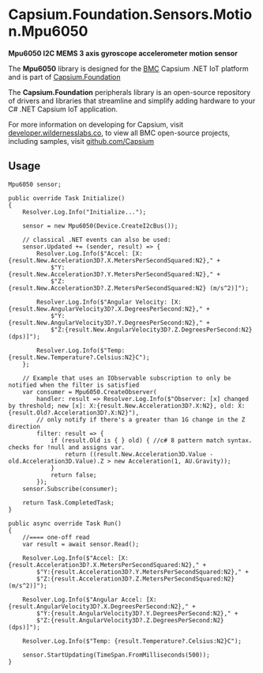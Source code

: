 # Capsium.Foundation.Sensors.Motion.Mpu6050

**Mpu6050 I2C MEMS 3 axis gyroscope accelerometer motion sensor**

The **Mpu6050** library is designed for the [BMC](www.wildernesslabs.co) Capsium .NET IoT platform and is part of [Capsium.Foundation](https://developer.wildernesslabs.co/Capsium/Capsium.Foundation/)

The **Capsium.Foundation** peripherals library is an open-source repository of drivers and libraries that streamline and simplify adding hardware to your C# .NET Capsium IoT application.

For more information on developing for Capsium, visit [developer.wildernesslabs.co](http://developer.wildernesslabs.co/), to view all BMC open-source projects, including samples, visit [github.com/Capsium](https://github.com/Capsium/)

## Usage

```
Mpu6050 sensor;

public override Task Initialize()
{
    Resolver.Log.Info("Initialize...");

    sensor = new Mpu6050(Device.CreateI2cBus());

    // classical .NET events can also be used:
    sensor.Updated += (sender, result) => {
        Resolver.Log.Info($"Accel: [X:{result.New.Acceleration3D?.X.MetersPerSecondSquared:N2}," +
            $"Y:{result.New.Acceleration3D?.Y.MetersPerSecondSquared:N2}," +
            $"Z:{result.New.Acceleration3D?.Z.MetersPerSecondSquared:N2} (m/s^2)]");

        Resolver.Log.Info($"Angular Velocity: [X:{result.New.AngularVelocity3D?.X.DegreesPerSecond:N2}," +
            $"Y:{result.New.AngularVelocity3D?.Y.DegreesPerSecond:N2}," +
            $"Z:{result.New.AngularVelocity3D?.Z.DegreesPerSecond:N2} (dps)]");

        Resolver.Log.Info($"Temp: {result.New.Temperature?.Celsius:N2}C");
    };

    // Example that uses an IObservable subscription to only be notified when the filter is satisfied
    var consumer = Mpu6050.CreateObserver(
        handler: result => Resolver.Log.Info($"Observer: [x] changed by threshold; new [x]: X:{result.New.Acceleration3D?.X:N2}, old: X:{result.Old?.Acceleration3D?.X:N2}"),
        // only notify if there's a greater than 1G change in the Z direction
        filter: result => {
            if (result.Old is { } old) { //c# 8 pattern match syntax. checks for !null and assigns var.
                return ((result.New.Acceleration3D.Value - old.Acceleration3D.Value).Z > new Acceleration(1, AU.Gravity));
            }
            return false;
        });
    sensor.Subscribe(consumer);

    return Task.CompletedTask;
}

public async override Task Run()
{
    //==== one-off read
    var result = await sensor.Read();

    Resolver.Log.Info($"Accel: [X:{result.Acceleration3D?.X.MetersPerSecondSquared:N2}," +
        $"Y:{result.Acceleration3D?.Y.MetersPerSecondSquared:N2}," +
        $"Z:{result.Acceleration3D?.Z.MetersPerSecondSquared:N2} (m/s^2)]");

    Resolver.Log.Info($"Angular Accel: [X:{result.AngularVelocity3D?.X.DegreesPerSecond:N2}," +
        $"Y:{result.AngularVelocity3D?.Y.DegreesPerSecond:N2}," +
        $"Z:{result.AngularVelocity3D?.Z.DegreesPerSecond:N2} (dps)]");

    Resolver.Log.Info($"Temp: {result.Temperature?.Celsius:N2}C");

    sensor.StartUpdating(TimeSpan.FromMilliseconds(500));
}

```
